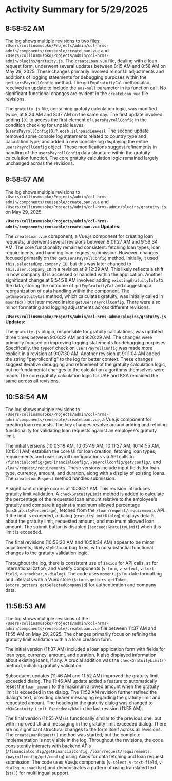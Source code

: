 # Activity Summary for 5/29/2025

## 8:58:52 AM
The log shows multiple revisions to two files: `/Users/collinsmusoko/Projects/admin/ccl-hrms-admin/components/reuseable/createLoan.vue` and `/Users/collinsmusoko/Projects/admin/ccl-hrms-admin/plugins/gratuity.js`.  The `createLoan.vue` file, dealing with a loan request form, underwent several updates between 8:15 AM and 8:58 AM on May 29, 2025.  These changes primarily involved minor UI adjustments and additions of logging statements for debugging purposes within the `getUsersPayrollConfig` method. The  `getEmpGratuityCal` method also received an update to include the `eos=null` parameter in its function call. No significant functional changes are evident in the  `createLoan.vue` file revisions.

The `gratuity.js` file, containing gratuity calculation logic, was modified twice, at 8:24 AM and 8:37 AM on the same day. The first update involved adding `[0]` to access the first element of `usersPayrollConfig` in the condition checking for unpaid leaves (`usersPayrollConfig[0]?.eosb.isUnpaidLeaves`). The second update removed some console log statements related to country type and calculation type, and added a new console log displaying the entire `usersPayrollConfig` object.  These modifications suggest refinements in handling of the `usersPayrollConfig` data structure within the gratuity calculation function.  The core gratuity calculation logic remained largely unchanged across the revisions.


## 9:58:57 AM
The log shows multiple revisions to `/Users/collinsmusoko/Projects/admin/ccl-hrms-admin/components/reuseable/createLoan.vue` and `/Users/collinsmusoko/Projects/admin/ccl-hrms-admin/plugins/gratuity.js` on May 29, 2025.

**`/Users/collinsmusoko/Projects/admin/ccl-hrms-admin/components/reuseable/createLoan.vue` Updates:**

The `createLoan.vue` component, a Vue.js component for creating loan requests, underwent several revisions between 9:01:27 AM and 9:56:34 AM.  The core functionality remained consistent: fetching loan types, loan requirements, and handling loan request submission.  However,  changes focused primarily on the `getUsersPayrollConfig` method. Initially, it used `this.selectedEmp.company_ID`, but this was later changed to `this.user.company_ID` in a revision at 9:12:39 AM. This likely reflects a shift in how company ID is accessed or handled within the application.  Another significant change at 9:54:28 AM involved adding `existingGratuityInfo` to the data, storing the outcome of `getEmpGratuityCal` and suggesting a reorganization of data handling within the component.  The `getEmpGratuityCal` method, which calculates gratuity, was initially called in `mounted()` but later moved inside `getUsersPayrollConfig`.  There were also minor formatting and logging adjustments across different revisions.


**`/Users/collinsmusoko/Projects/admin/ccl-hrms-admin/plugins/gratuity.js` Updates:**

The `gratuity.js` plugin, responsible for gratuity calculations, was updated three times between 9:06:22 AM and 9:20:29 AM. The changes were primarily focused on improving logging statements for debugging purposes.  Specifically, the `typeof` check on `usersPayrollConfig`  was made more explicit in a revision at 9:07:30 AM. Another revision at 9:11:04 AM added the string "payrollconfig" to the log for better context.  These changes suggest iterative debugging and refinement of the gratuity calculation logic, but no fundamental changes to the calculation algorithms themselves were made.  The core gratuity calculation logic for UAE and KSA remained the same across all revisions.


## 10:58:54 AM
The log shows multiple revisions to `/Users/collinsmusoko/Projects/admin/ccl-hrms-admin/components/reuseable/createLoan.vue`, a Vue.js component for creating loan requests.  The key changes revolve around adding and refining functionality for validating loan requests against an employee's gratuity limit.

The initial versions (10:03:19 AM, 10:05:49 AM, 10:11:27 AM, 10:14:55 AM, 10:15:11 AM) establish the core UI for loan creation, fetching loan types,  requirements, and user payroll configurations via API calls to `/financialconfig/getFinancialConfig/`, `/payrollconfig/get/config/`, and `/loan/request/requirements`.  These versions include input fields for loan type, currency, amount, and duration, along with a display of existing loans. The `createLoanRequest` method handles submission.

A significant change occurs at 10:36:21 AM.  This revision introduces gratuity limit validation. A  `checkGratuityLimit` method is added to calculate the percentage of the requested loan amount relative to the employee's gratuity and compare it against a maximum allowed percentage (`maxGratuityPercentage`), fetched from the `/loan/request/requirements` API. If the limit is exceeded, a dialog (`gratuityLimitDialog`) displays details about the gratuity limit, requested amount, and maximum allowed loan amount. The submit button is disabled (`!exceedsGratuityLimit`) when this limit is exceeded.

The final revisions (10:58:20 AM and 10:58:34 AM) appear to be minor adjustments, likely stylistic or bug fixes, with no substantial functional changes to the gratuity validation logic.

Throughout the log, there is consistent use of  `$axios` for API calls, `$t` for internationalization, and Vuetify components (`v-form`, `v-select`, `v-text-field`, `v-snackbar`, `v-dialog`).  The code uses `moment.js` for date formatting and interacts with a Vuex store (`$store.getters.getToken`, `$store.getters.getSelectedCompanyId`) for authentication and company data.


## 11:58:53 AM
The log shows multiple revisions of the `/Users/collinsmusoko/Projects/admin/ccl-hrms-admin/components/reuseable/createLoan.vue` file between 11:37 AM and 11:55 AM on May 29, 2025.  The changes primarily focus on refining the gratuity limit validation within a loan creation form.

The initial version (11:37 AM) included a loan application form with fields for loan type, currency, amount, and duration.  It also displayed information about existing loans, if any.  A crucial addition was the `checkGratuityLimit()` method, initiating gratuity validation.

Subsequent updates (11:46 AM and 11:52 AM) improved the gratuity limit exceeded dialog.  The 11:46 AM update added a feature to automatically reset the `loan_amount` to the maximum allowed amount when the gratuity limit is exceeded in the dialog. The 11:52 AM revision further refined the dialog's text, providing clearer messaging regarding the gratuity limit and requested amount.  The heading in the gratuity dialog was changed to `<h3>Gratuity Limit Exceeded</h3>` in the last revision (11:55 AM).


The final version (11:55 AM) is functionally similar to the previous one, but with improved UI and messaging in the gratuity limit exceeded dialog.  There are no significant structural changes to the form itself across all revisions. The  `createLoanRequest()` method was started, but the complete implementation is not visible in the log.  Throughout the revisions, the code consistently interacts with backend APIs (`/financialconfig/getFinancialConfig`, `/loan/request/requirements`, `/payrollconfig/get/config`) using Axios for data fetching and loan request submission.  The code uses Vue.js components (`v-select`, `v-text-field`, `v-dialog`, `v-snackbar`) and demonstrates a pattern of using translated text (`$t()`) for multilingual support.

